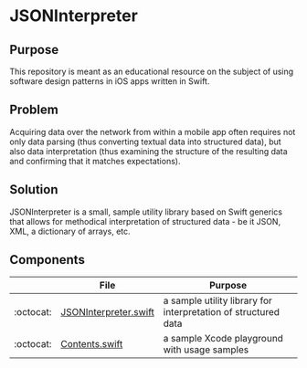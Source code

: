 # JSONInterpreter

## Purpose

This repository is meant as an educational resource on the subject of using software design patterns in iOS apps written in Swift.

## Problem

Acquiring data over the network from within a mobile app often requires not only data parsing (thus converting textual data into structured data), but also data interpretation (thus examining the structure of the resulting data and confirming that it matches expectations).

## Solution

JSONInterpreter is a small, sample utility library based on Swift generics that allows for methodical interpretation of structured data - be it JSON, XML, a dictionary of arrays, etc.

## Components

|         | File | Purpose |
----------|------|----------
:octocat: | [JSONInterpreter.swift](JSONInterpreter.playground/Sources/JSONInterpreter.swift) | a sample utility library for interpretation of structured data
:octocat: | [Contents.swift](JSONInterpreter.playground/Contents.swift) | a sample Xcode playground with usage samples
